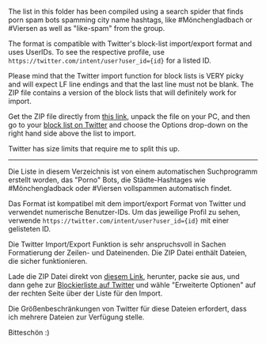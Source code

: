 The list in this folder has been compiled using a search spider 
that finds porn spam bots spamming city name hashtags, like #Mönchengladbach 
or #Viersen as well as "like-spam" from the group.

The format is compatible with Twitter's block-list import/export format
and uses UserIDs. To see the respective profile, use 
`https://twitter.com/intent/user?user_id={id}` for a listed ID.

Please mind that the Twitter import function for block lists is VERY picky and 
will expect LF line endings and that the last line must not be blank. The ZIP file 
contains a version of the block lists that will definitely work for import.

Get the ZIP file directly from [this link](https://raw.githubusercontent.com/clemensv/twitter_spamlists/master/block-datewith-me1.zip), 
unpack the file on your PC, and then go to your [block list on Twitter](https://twitter.com/settings/blocked) 
and choose the Options drop-down on the right hand side above the list to import.

Twitter has size limits that require me to split this up.

----

Die Liste in diesem Verzeichnis ist von einem automatischen Suchprogramm
erstellt worden, das "Porno" Bots, die Städte-Hashtages wie #Mönchengladback oder #Viersen
vollspammen automatisch findet.

Das Format ist kompatibel mit dem import/export Format von Twitter und 
verwendet numerische Benutzer-IDs. Um das jeweilige Profil zu sehen, 
verwende `https://twitter.com/intent/user?user_id={id}` mit einer 
gelisteten ID.

Die Twitter Import/Export Funktion is sehr anspruchsvoll in Sachen 
Formatierung der Zeilen- und Dateinenden. Die ZIP Datei enthält Dateien, 
die sicher funktionieren.

Lade die ZIP Datei direkt von [diesem Link](https://raw.githubusercontent.com/clemensv/twitter_spamlists/master/block-datewith-me1.zip), 
herunter, packe sie aus, und dann gehe zur [Blockierliste auf Twitter](https://twitter.com/settings/blocked) 
und wähle "Erweiterte Optionen" auf der rechten Seite über der Liste für den Import.

Die Größenbeschränkungen von Twitter für diese Dateien erfordert, dass
ich mehrere Dateien zur Verfügung stelle.


Bitteschön :)
